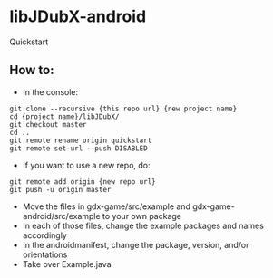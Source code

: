 # libJDubX-android
Quickstart

## How to:
- In the console:
```
git clone --recursive {this repo url} {new project name}
cd {project name}/libJDubX/
git checkout master
cd ..
git remote rename origin quickstart
git remote set-url --push DISABLED
```
  - If you want to use a new repo, do:
```
git remote add origin {new repo url}
git push -u origin master
```
- Move the files in gdx-game/src/example and gdx-game-android/src/example to your own package
- In each of those files, change the example packages and names accordingly
- In the androidmanifest, change the package, version, and/or orientations
- Take over Example.java
